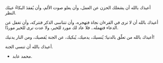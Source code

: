 أعيذك بالله أن يشغلك الحزن عن العمل، وأن يعلو صوت الألم، وأن يُفقدَ البكاءُ عينَك النظر.

أعيذك بالله أن لا ترى في القرءان نجاة فتهجره، وأن تتناسى الذكر فتتركه، وأن تغفل عن الدعاء فتهمله.. فلا عاد لك مورد للخير، ولا عدت ترى للخير موردًا.

أعيذك بالله من تعلّق بالدنيا؛ يُنسيك، يدميك، يُبكيك، عن الجنة يُقصيك، ومن النار يدنيك!

أعيذك بالله أن تنسى الجنة.

- محمد عابد.